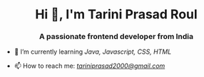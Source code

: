 <h1 align="center">Hi 👋, I'm Tarini Prasad Roul</h1>
<h3 align="center">A passionate frontend developer from India</h3>

- 🌱 I’m currently learning *Java, Javascript, CSS, HTML*

- 📫 How to reach me: *tariniprasad2000@gmail.com*

